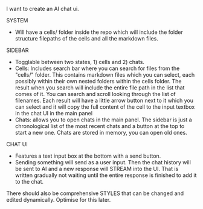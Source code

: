 I want to create an AI chat ui.

SYSTEM
- Will have a cells/ folder inside the repo which will include the folder structure filepaths of the cells and all the markdown files.

SIDEBAR
- Togglable between two states, 1) cells and 2) chats.
- Cells: Includes search bar where you can search for files from the "cells/" folder. This contains markdown files which you can select, each possibly within their own nested folders within the cells folder. The result when you search will include the entire file path in the list that comes of it. You can search and scroll looking through the list of filenames. Each result will have a little arrow button next to it which you can select and it will copy the full content of the cell to the input textbox in the chat UI in the main panel
- Chats: allows you to open chats in the main panel. The sidebar is just a chronological list of the most recent chats and a button at the top to start a new one. Chats are stored in memory, you can open old ones. 

CHAT UI
- Features a text input box at the bottom with a send button.
- Sending something will send as a user input. Then the chat history will be sent to AI and a new response will STREAM into the UI. That is written gradually not waiting until the entire response is finished to add it to the chat.

There should also be comprehensive STYLES that can be changed and edited dynamically. Optimise for this later.
